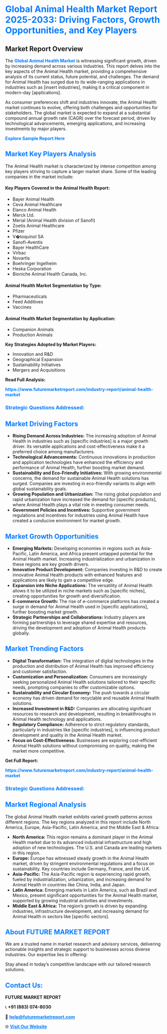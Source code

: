 <h1 style="color: #007BFF;">Global Animal Health Market Report 2025-2033: Driving Factors, Growth Opportunities, and Key Players</h1>

<section id="overview">
<h2>Market Report Overview</h2>
<p>The <a href="https://www.futuremarketreport.com/industry-report/animal-health-market" style="color: #007BFF; text-decoration: none;"><strong>Global Animal Health Market</strong></a> is witnessing significant growth, driven by increasing demand across various industries. This report delves into the key aspects of the Animal Health market, providing a comprehensive analysis of its current status, future potential, and challenges. The demand for Animal Health has surged due to its wide-ranging applications in industries such as [insert industries], making it a critical component in modern-day [applications].</p>
<p>As consumer preferences shift and industries innovate, the Animal Health market continues to evolve, offering both challenges and opportunities for stakeholders. The global market is expected to expand at a substantial compound annual growth rate (CAGR) over the forecast period, driven by technological advancements, emerging applications, and increasing investments by major players.</p>
</section>

<section id="overview">
<p><a href="https://www.futuremarketreport.com/request-sample/reportId=47699" style="color: #007BFF; text-decoration: none;"><strong>Explore Sample Report Here</strong></a></p>
</section>

<section id="key-players">
<h2 style="color: #007BFF;">Market Key Players Analysis</h2>
<p>The Animal Health market is characterized by intense competition among key players striving to capture a larger market share. Some of the leading companies in the market include:</p>
<h4>Key Players Covered in the Animal Health Report:</h4>
<ul><li>Bayer Animal Health</li><li>Ceva Animal Healthcare</li><li>Elanco Animal Health</li><li>Merck Ltd.</li><li>Merial (Animal Health division of Sanofi)</li><li>Zoetis Animal Healthcare</li><li>Pfizer</li><li>V�toquinol SA</li><li>Sanofi-Aventis</li><li>Bayer HealthCare</li><li>Virbac</li><li>Novartis</li><li>Boehringer Ingelheim</li><li>Heska Corporation</li><li>Bioniche Animal Health Canada, Inc.</li></ul>
<h4>Animal Health Market Segmentation by Type:</h4>
<ul><li>Pharmaceuticals</li><li>Feed Additives</li><li>Vaccines</li></ul>

<h4>Animal Health Market Segmentation by Application:</h4>
<ul><li>Companion Animals</li><li>Production Animals</li></ul>
<p><strong>Key Strategies Adopted by Market Players:</strong></p>
<ul>
<li>Innovation and R&D</li>
<li>Geographical Expansion</li>
<li>Sustainability Initiatives</li>
<li>Mergers and Acquisitions</li>
</ul>
</section>

<section>
<p><strong>Read Full Analysis: </strong></p><a href="https://www.futuremarketreport.com/industry-report/animal-health-market" style="color: #007BFF; text-decoration: none;"><strong>https://www.futuremarketreport.com/industry-report/animal-health-market</strong></a>
<h3 style="color: #007BFF;">Strategic Questions Addressed:</h3>
</section>

<section id="driving-factors">
<h2 style="color: #007BFF;">Market Driving Factors</h2>
<ul>
<li><strong>Rising Demand Across Industries:</strong> The increasing adoption of Animal Health in industries such as [specific industries] is a major growth driver. Its versatile applications and cost-effectiveness make it a preferred choice among manufacturers.</li>
<li><strong>Technological Advancements:</strong> Continuous innovations in production and application technologies have enhanced the efficiency and performance of Animal Health, further boosting market demand.</li>
<li><strong>Sustainability and Eco-Friendly Initiatives:</strong> With growing environmental concerns, the demand for sustainable Animal Health solutions has surged. Companies are investing in eco-friendly variants to align with global sustainability goals.</li>
<li><strong>Growing Population and Urbanization:</strong> The rising global population and rapid urbanization have increased the demand for [specific products], where Animal Health plays a vital role in meeting consumer needs.</li>
<li><strong>Government Policies and Incentives:</strong> Supportive government regulations and incentives for industries using Animal Health have created a conducive environment for market growth.</li>
</ul>
</section>

<section id="growth-opportunities">
<h2 style="color: #007BFF;">Market Growth Opportunities</h2>
<ul>
<li><strong>Emerging Markets:</strong> Developing economies in regions such as Asia-Pacific, Latin America, and Africa present untapped potential for the Animal Health market. Increasing industrialization and urbanization in these regions are key growth drivers.</li>
<li><strong>Innovative Product Development:</strong> Companies investing in R&D to create innovative Animal Health products with enhanced features and applications are likely to gain a competitive edge.</li>
<li><strong>Expansion into Niche Applications:</strong> The versatility of Animal Health allows it to be utilized in niche markets such as [specific niches], creating opportunities for growth and diversification.</li>
<li><strong>E-commerce Growth:</strong> The rise of e-commerce platforms has created a surge in demand for Animal Health used in [specific applications], further boosting market growth.</li>
<li><strong>Strategic Partnerships and Collaborations:</strong> Industry players are forming partnerships to leverage shared expertise and resources, driving the development and adoption of Animal Health products globally.</li>
</ul>
</section>

<section id="trending-factors">
<h2 style="color: #007BFF;">Market Trending Factors</h2>
<ul>
<li><strong>Digital Transformation:</strong> The integration of digital technologies in the production and distribution of Animal Health has improved efficiency and customer satisfaction.</li>
<li><strong>Customization and Personalization:</strong> Consumers are increasingly seeking personalized Animal Health solutions tailored to their specific needs, prompting companies to offer customizable options.</li>
<li><strong>Sustainability and Circular Economy:</strong> The push towards a circular economy has driven demand for recyclable and reusable Animal Health solutions.</li>
<li><strong>Increased Investment in R&D:</strong> Companies are allocating significant resources to research and development, resulting in breakthroughs in Animal Health technology and applications.</li>
<li><strong>Regulatory Compliance:</strong> Adherence to strict regulatory standards, particularly in industries like [specific industries], is influencing product development and quality in the Animal Health market.</li>
<li><strong>Focus on Cost-Effectiveness:</strong> Businesses are exploring cost-efficient Animal Health solutions without compromising on quality, making the market more competitive.</li>
</ul>
</section>

<section>
<p><strong>Get Full Report: </strong></p><a href="https://www.futuremarketreport.com/industry-report/animal-health-market" style="color: #007BFF; text-decoration: none;"><strong>https://www.futuremarketreport.com/industry-report/animal-health-market</strong></a>
<h3 style="color: #007BFF;">Strategic Questions Addressed:</h3>
</section>


<section id="regional-analysis">
<h2 style="color: #007BFF;">Market Regional Analysis</h2>
<p>The global Animal Health market exhibits varied growth patterns across different regions. The key regions analyzed in this report include North America, Europe, Asia-Pacific, Latin America, and the Middle East & Africa:</p>
<ul>
<li><strong>North America:</strong> This region remains a dominant player in the Animal Health market due to its advanced industrial infrastructure and high adoption of new technologies. The U.S. and Canada are leading markets in this region.</li>
<li><strong>Europe:</strong> Europe has witnessed steady growth in the Animal Health market, driven by stringent environmental regulations and a focus on sustainability. Key countries include Germany, France, and the U.K.</li>
<li><strong>Asia-Pacific:</strong> The Asia-Pacific region is experiencing rapid growth, fueled by industrialization, urbanization, and increasing demand for Animal Health in countries like China, India, and Japan.</li>
<li><strong>Latin America:</strong> Emerging markets in Latin America, such as Brazil and Mexico, present significant opportunities for the Animal Health market, supported by growing industrial activities and investments.</li>
<li><strong>Middle East & Africa:</strong> The region’s growth is driven by expanding industries, infrastructure development, and increasing demand for Animal Health in sectors like [specific sectors].</li>
</ul>
</section>

<footer>
<h2 style="color: #007BFF;">About FUTURE MARKET REPORT</h2>
<p>We are a trusted name in market research and advisory services, delivering actionable insights and strategic support to businesses across diverse industries. Our expertise lies in offering:</p>

<p>Stay ahead in today’s competitive landscape with our tailored research solutions.</p>

<h2 style="color: #007BFF;">Contact Us:</h2>
<p><strong>FUTURE MARKET REPORT</strong></p>
<p>📞 <strong>+91 (883) 074-8030</strong></p>
<p>📧 <strong><a href="mailto:help@futuremarketreport.com" style="color: #007BFF;">help@futuremarketreport.com</a></strong></p>
<p>🌐 <strong><a href="https://www.futuremarketreport.com/" style="color: #007BFF;">Visit Our Website</a></strong></p>
</footer>